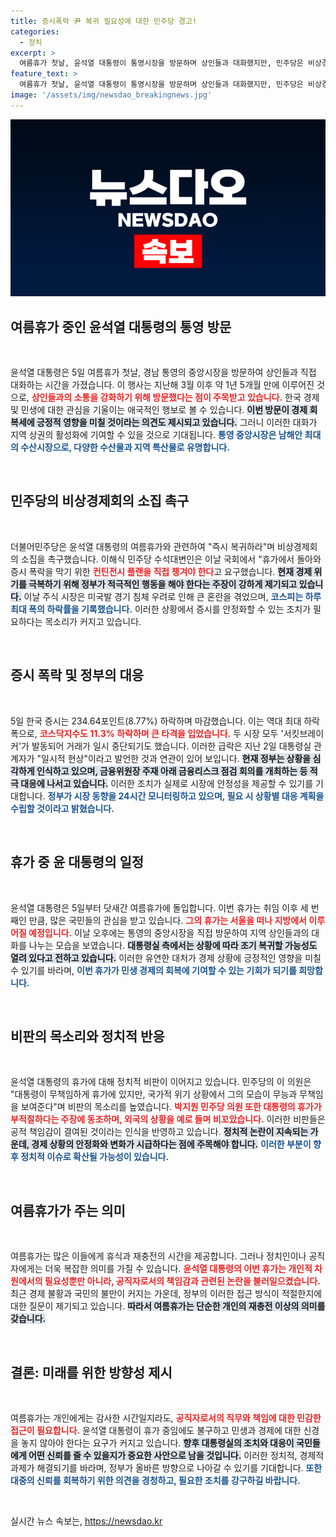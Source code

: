 ```yaml
---
title: 증시폭락 尹 복귀 필요성에 대한 민주당 경고!
categories:
  - 정치
excerpt: >
  여름휴가 첫날, 윤석열 대통령이 통영시장을 방문하며 상인들과 대화했지만, 민주당은 비상경제회의 소집을 촉구하며 강한 반발을 보였다. 코스피가 역대 최대 폭락을 기록한 가운데, 대통령의 무책임한 휴가에 비난이 쏟아지고 있다.
feature_text: >
  여름휴가 첫날, 윤석열 대통령이 통영시장을 방문하며 상인들과 대화했지만, 민주당은 비상경제회의 소집을 촉구하며 강한 반발을 보였다. 코스피가 역대 최대 폭락을 기록한 가운데, 대통령의 무책임한 휴가에 비난이 쏟아지고 있다.
image: '/assets/img/newsdao_breakingnews.jpg'
---
```


<p><img src="/assets/img/newsdao_breakingnews.jpg" alt="cryptoinkorea 속보" /></p>

<h2 data-ke-size="size26">여름휴가 중인 윤석열 대통령의 통영 방문</h2>

<p data-ke-size="size16">&nbsp;</p>

<p>윤석열 대통령은 5일 여름휴가 첫날, 경남 통영의 중앙시장을 방문하여 상인들과 직접 대화하는 시간을 가졌습니다. 이 행사는 지난해 3월 이후 약 1년 5개월 만에 이루어진 것으로, <b><span style="color: #ee2323;">상인들과의 소통을 강화하기 위해 방문했다는 점이 주목받고 있습니다.</span></b> 한국 경제 및 민생에 대한 관심을 기울이는 애국적인 행보로 볼 수 있습니다. <b><span style="background-color: #21538527;">이번 방문이 경제 회복세에 긍정적 영향을 미칠 것이라는 의견도 제시되고 있습니다.</span></b> 그러니 이러한 대화가 지역 상권의 활성화에 기여할 수 있을 것으로 기대됩니다. <b><span style="color: #1a5490;">통영 중앙시장은 남해안 최대의 수산시장으로, 다양한 수산물과 지역 특산물로 유명합니다.</span></b></p>

<p data-ke-size="size16">&nbsp;</p>

<h2 data-ke-size="size26">민주당의 비상경제회의 소집 촉구</h2>

<p data-ke-size="size16">&nbsp;</p>

<p>더불어민주당은 윤석열 대통령의 여름휴가와 관련하여 "즉시 복귀하라"며 비상경제회의 소집을 촉구했습니다. 이해식 민주당 수석대변인은 이날 국회에서 "휴가에서 돌아와 증시 폭락을 막기 위한 <b><span style="color: #ee2323;">컨틴전시 플랜을 직접 챙겨야 한다</span></b>고 요구했습니다. <b><span style="background-color: #21538527;">현재 경제 위기를 극복하기 위해 정부가 적극적인 행동을 해야 한다는 주장이 강하게 제기되고 있습니다.</span></b> 이날 주식 시장은 미국발 경기 침체 우려로 인해 큰 혼란을 겪었으며, <b><span style="color: #1a5490;">코스피는 하루 최대 폭의 하락률을 기록했습니다.</span></b> 이러한 상황에서 증시를 안정화할 수 있는 조치가 필요하다는 목소리가 커지고 있습니다. </p>

<p data-ke-size="size16">&nbsp;</p>

<h2 data-ke-size="size26">증시 폭락 및 정부의 대응</h2>

<p data-ke-size="size16">&nbsp;</p>

<p>5일 한국 증시는 234.64포인트(8.77%) 하락하며 마감했습니다. 이는 역대 최대 하락폭으로, <b><span style="color: #ee2323;">코스닥지수도 11.3% 하락하며 큰 타격을 입었습니다.</span></b> 두 시장 모두 '서킷브레이커'가 발동되어 거래가 일시 중단되기도 했습니다. 이러한 급락은 지난 2일 대통령실 관계자가 "일시적 현상"이라고 발언한 것과 연관이 있어 보입니다. <b><span style="background-color: #21538527;">현재 정부는 상황을 심각하게 인식하고 있으며, 금융위원장 주재 아래 금융리스크 점검 회의를 개최하는 등 적극 대응에 나서고 있습니다.</span></b> 이러한 조치가 실제로 시장에 안정성을 제공할 수 있기를 기대합니다. <b><span style="color: #1a5490;">정부가 시장 동향을 24시간 모니터링하고 있으며, 필요 시 상황별 대응 계획을 수립할 것이라고 밝혔습니다.</span></b></p>

<p data-ke-size="size16">&nbsp;</p>

<h2 data-ke-size="size26">휴가 중 윤 대통령의 일정</h2>

<p data-ke-size="size16">&nbsp;</p>

<p>윤석열 대통령은 5일부터 닷새간 여름휴가에 돌입합니다. 이번 휴가는 취임 이후 세 번째인 만큼, 많은 국민들의 관심을 받고 있습니다. <b><span style="color: #ee2323;">그의 휴가는 서울을 떠나 지방에서 이루어질 예정입니다.</span></b> 이날 오후에는 통영의 중앙시장을 직접 방문하여 지역 상인들과의 대화를 나누는 모습을 보였습니다. <b><span style="background-color: #21538527;">대통령실 측에서는 상황에 따라 조기 복귀할 가능성도 열려 있다고 전하고 있습니다.</span></b> 이러한 유연한 대처가 경제 상황에 긍정적인 영향을 미칠 수 있기를 바라며, <b><span style="color: #1a5490;">이번 휴가가 민생 경제의 회복에 기여할 수 있는 기회가 되기를 희망합니다.</span></b></p>

<p data-ke-size="size16">&nbsp;</p>

<h2 data-ke-size="size26">비판의 목소리와 정치적 반응</h2>

<p data-ke-size="size16">&nbsp;</p>

<p>윤석열 대통령의 휴가에 대해 정치적 비판이 이어지고 있습니다. 민주당의 이 의원은 "대통령이 무책임하게 휴가에 있지만, 국가적 위기 상황에서 그의 모습이 무능과 무책임을 보여준다"며 비판의 목소리를 높였습니다. <b><span style="color: #ee2323;">박지원 민주당 의원 또한 대통령의 휴가가 부적절하다는 주장에 동조하며, 외국의 상황을 예로 들며 비꼬았습니다.</span></b> 이러한 비판들은 공적 책임감이 결여된 것이라는 인식을 반영하고 있습니다. <b><span style="background-color: #21538527;">정치적 논란이 지속되는 가운데, 경제 상황의 안정화와 변화가 시급하다는 점에 주목해야 합니다.</span></b> <b><span style="color: #1a5490;">이러한 부분이 향후 정치적 이슈로 확산될 가능성이 있습니다.</span></b></p>

<p data-ke-size="size16">&nbsp;</p>

<h2 data-ke-size="size26">여름휴가가 주는 의미</h2>

<p data-ke-size="size16">&nbsp;</p>

<p>여름휴가는 많은 이들에게 휴식과 재충전의 시간을 제공합니다. 그러나 정치인이나 공직자에게는 더욱 복잡한 의미를 가질 수 있습니다. <b><span style="color: #ee2323;">윤석열 대통령의 이번 휴가는 개인적 차원에서의 필요성뿐만 아니라, 공직자로서의 책임감과 관련된 논란을 불러일으켰습니다.</span></b> 최근 경제 불황과 국민의 불만이 커지는 가운데, 정부의 이러한 접근 방식이 적절한지에 대한 질문이 제기되고 있습니다. <b><span style="background-color: #21538527;">따라서 여름휴가는 단순한 개인의 재충전 이상의 의미를 갖습니다.</span></b></p>

<p data-ke-size="size16">&nbsp;</p>

<h2 data-ke-size="size26">결론: 미래를 위한 방향성 제시</h2>

<p data-ke-size="size16">&nbsp;</p>

<p>여름휴가는 개인에게는 감사한 시간일지라도, <b><span style="color: #ee2323;">공직자로서의 직무와 책임에 대한 민감한 접근이 필요합니다.</span></b> 윤석열 대통령이 휴가 중임에도 불구하고 민생과 경제에 대한 신경을 놓지 않아야 한다는 요구가 커지고 있습니다. <b><span style="background-color: #21538527;">향후 대통령실의 조치와 대응이 국민들에게 어떤 신뢰를 줄 수 있을지가 중요한 사안으로 남을 것입니다.</span></b> 이러한 정치적, 경제적 과제가 해결되기를 바라며, 정부가 올바른 방향으로 나아갈 수 있기를 기대합니다. <b><span style="color: #1a5490;">또한 대중의 신뢰를 회복하기 위한 의견을 경청하고, 필요한 조치를 강구하길 바랍니다.</span></b> </p>

<p data-ke-size="size16">&nbsp;</p>
실시간 뉴스 속보는, <a href="https://newsdao.kr" rel="dofollow">https://newsdao.kr</a>


